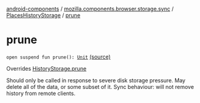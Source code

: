 [android-components](../../index.md) / [mozilla.components.browser.storage.sync](../index.md) / [PlacesHistoryStorage](index.md) / [prune](./prune.md)

# prune

`open suspend fun prune(): `[`Unit`](https://kotlinlang.org/api/latest/jvm/stdlib/kotlin/-unit/index.html) [(source)](https://github.com/mozilla-mobile/android-components/blob/master/components/browser/storage-sync/src/main/java/mozilla/components/browser/storage/sync/PlacesHistoryStorage.kt#L185)

Overrides [HistoryStorage.prune](../../mozilla.components.concept.storage/-history-storage/prune.md)

Should only be called in response to severe disk storage pressure. May delete all of the data,
or some subset of it.
Sync behaviour: will not remove history from remote clients.

